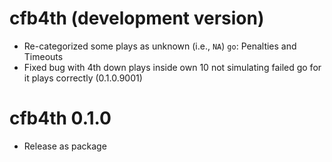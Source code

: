 # cfb4th (development version)

* Re-categorized some plays as unknown (i.e., `NA`) `go`: Penalties and Timeouts
* Fixed bug with 4th down plays inside own 10 not simulating failed go for it plays correctly (0.1.0.9001)

# cfb4th 0.1.0

* Release as package
